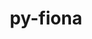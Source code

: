 ---
title: "py-fiona"
layout: cache
categories: [package, develop]
meta: {"versions": ["1.9.5", "1.9.6"], "compilers": ["apple-clang@=15.0.0", "gcc@=11.4.0"], "oss": ["ubuntu22.04", "ventura"], "platforms": ["darwin", "linux"], "targets": ["aarch64", "x86_64_v3"], "stacks": ["ml-darwin-aarch64-mps", "ml-linux-x86_64-cpu", "ml-linux-x86_64-cuda", "ml-linux-x86_64-rocm", "root"], "num_specs": 13, "num_specs_by_stack": {"ml-darwin-aarch64-mps": 6, "root": 13, "ml-linux-x86_64-cpu": 7, "ml-linux-x86_64-cuda": 7, "ml-linux-x86_64-rocm": 7}}
spec_details: [{"hash": "ped6pnbeq5kwscrb7tdhyhmhbdqjbuj5", "compiler": "apple-clang@=15.0.0", "versions": ["1.9.6"], "os": "ventura", "platform": "darwin", "target": "aarch64", "variants": ["build_system=python_pip"], "stacks": ["ml-darwin-aarch64-mps", "root"], "size": "-", "tarball": "https://binaries.spack.io/develop/build_cache/darwin-ventura-aarch64/apple-clang-15.0.0/py-fiona-1.9.6/darwin-ventura-aarch64-apple-clang-15.0.0-py-fiona-1.9.6-ped6pnbeq5kwscrb7tdhyhmhbdqjbuj5.spack"}, {"hash": "tewwoy2ox2c4bmtnha7jmqkmawdkpme4", "compiler": "apple-clang@=15.0.0", "versions": ["1.9.6"], "os": "ventura", "platform": "darwin", "target": "aarch64", "variants": ["build_system=python_pip"], "stacks": ["ml-darwin-aarch64-mps", "root"], "size": "-", "tarball": "https://binaries.spack.io/develop/build_cache/darwin-ventura-aarch64/apple-clang-15.0.0/py-fiona-1.9.6/darwin-ventura-aarch64-apple-clang-15.0.0-py-fiona-1.9.6-tewwoy2ox2c4bmtnha7jmqkmawdkpme4.spack"}, {"hash": "xezjrjgdsuvhieyendtim5beoceac64t", "compiler": "apple-clang@=15.0.0", "versions": ["1.9.5"], "os": "ventura", "platform": "darwin", "target": "aarch64", "variants": ["build_system=python_pip"], "stacks": ["ml-darwin-aarch64-mps", "root"], "size": "-", "tarball": "https://binaries.spack.io/develop/build_cache/darwin-ventura-aarch64/apple-clang-15.0.0/py-fiona-1.9.5/darwin-ventura-aarch64-apple-clang-15.0.0-py-fiona-1.9.5-xezjrjgdsuvhieyendtim5beoceac64t.spack"}, {"hash": "mgtc7oomwhcuimnqikhafcxxyi2jqqyb", "compiler": "apple-clang@=15.0.0", "versions": ["1.9.6"], "os": "ventura", "platform": "darwin", "target": "aarch64", "variants": ["build_system=python_pip"], "stacks": ["ml-darwin-aarch64-mps", "root"], "size": "-", "tarball": "https://binaries.spack.io/develop/build_cache/darwin-ventura-aarch64/apple-clang-15.0.0/py-fiona-1.9.6/darwin-ventura-aarch64-apple-clang-15.0.0-py-fiona-1.9.6-mgtc7oomwhcuimnqikhafcxxyi2jqqyb.spack"}, {"hash": "cfanpfpowbijsryf2eux664mil6pqcwg", "compiler": "apple-clang@=15.0.0", "versions": ["1.9.6"], "os": "ventura", "platform": "darwin", "target": "aarch64", "variants": ["build_system=python_pip"], "stacks": ["ml-darwin-aarch64-mps", "root"], "size": "-", "tarball": "https://binaries.spack.io/develop/build_cache/darwin-ventura-aarch64/apple-clang-15.0.0/py-fiona-1.9.6/darwin-ventura-aarch64-apple-clang-15.0.0-py-fiona-1.9.6-cfanpfpowbijsryf2eux664mil6pqcwg.spack"}, {"hash": "4glpxonftpzjvghx27bsfjjtiqb5mffd", "compiler": "apple-clang@=15.0.0", "versions": ["1.9.6"], "os": "ventura", "platform": "darwin", "target": "aarch64", "variants": ["build_system=python_pip"], "stacks": ["ml-darwin-aarch64-mps", "root"], "size": "-", "tarball": "https://binaries.spack.io/develop/build_cache/darwin-ventura-aarch64/apple-clang-15.0.0/py-fiona-1.9.6/darwin-ventura-aarch64-apple-clang-15.0.0-py-fiona-1.9.6-4glpxonftpzjvghx27bsfjjtiqb5mffd.spack"}, {"hash": "dkzkxveoi7kihh6fagfmdwnn7ho3ld5u", "compiler": "gcc@=11.4.0", "versions": ["1.9.6"], "os": "ubuntu22.04", "platform": "linux", "target": "x86_64_v3", "variants": ["build_system=python_pip"], "stacks": ["ml-linux-x86_64-cpu", "ml-linux-x86_64-cuda", "root", "ml-linux-x86_64-rocm"], "size": "-", "tarball": "https://binaries.spack.io/develop/build_cache/linux-ubuntu22.04-x86_64_v3/gcc-11.4.0/py-fiona-1.9.6/linux-ubuntu22.04-x86_64_v3-gcc-11.4.0-py-fiona-1.9.6-dkzkxveoi7kihh6fagfmdwnn7ho3ld5u.spack"}, {"hash": "zcxcju2qlqaryjtczad75tqgeijoktpl", "compiler": "gcc@=11.4.0", "versions": ["1.9.6"], "os": "ubuntu22.04", "platform": "linux", "target": "x86_64_v3", "variants": ["build_system=python_pip"], "stacks": ["ml-linux-x86_64-cpu", "ml-linux-x86_64-cuda", "root", "ml-linux-x86_64-rocm"], "size": "-", "tarball": "https://binaries.spack.io/develop/build_cache/linux-ubuntu22.04-x86_64_v3/gcc-11.4.0/py-fiona-1.9.6/linux-ubuntu22.04-x86_64_v3-gcc-11.4.0-py-fiona-1.9.6-zcxcju2qlqaryjtczad75tqgeijoktpl.spack"}, {"hash": "ebs6v2apntw7tbccxx27wtnsazo4mvnp", "compiler": "gcc@=11.4.0", "versions": ["1.9.6"], "os": "ubuntu22.04", "platform": "linux", "target": "x86_64_v3", "variants": ["build_system=python_pip"], "stacks": ["ml-linux-x86_64-cpu", "ml-linux-x86_64-cuda", "root", "ml-linux-x86_64-rocm"], "size": "-", "tarball": "https://binaries.spack.io/develop/build_cache/linux-ubuntu22.04-x86_64_v3/gcc-11.4.0/py-fiona-1.9.6/linux-ubuntu22.04-x86_64_v3-gcc-11.4.0-py-fiona-1.9.6-ebs6v2apntw7tbccxx27wtnsazo4mvnp.spack"}, {"hash": "c4yxikmwkqnlokqnn4iasj5jiyoq6im7", "compiler": "gcc@=11.4.0", "versions": ["1.9.5"], "os": "ubuntu22.04", "platform": "linux", "target": "x86_64_v3", "variants": ["build_system=python_pip"], "stacks": ["ml-linux-x86_64-cpu", "ml-linux-x86_64-cuda", "root", "ml-linux-x86_64-rocm"], "size": "-", "tarball": "https://binaries.spack.io/develop/build_cache/linux-ubuntu22.04-x86_64_v3/gcc-11.4.0/py-fiona-1.9.5/linux-ubuntu22.04-x86_64_v3-gcc-11.4.0-py-fiona-1.9.5-c4yxikmwkqnlokqnn4iasj5jiyoq6im7.spack"}, {"hash": "zsuo46medztv2txcg2nv2qprcyc3u2br", "compiler": "gcc@=11.4.0", "versions": ["1.9.5"], "os": "ubuntu22.04", "platform": "linux", "target": "x86_64_v3", "variants": ["build_system=python_pip"], "stacks": ["ml-linux-x86_64-cpu", "ml-linux-x86_64-cuda", "root", "ml-linux-x86_64-rocm"], "size": "-", "tarball": "https://binaries.spack.io/develop/build_cache/linux-ubuntu22.04-x86_64_v3/gcc-11.4.0/py-fiona-1.9.5/linux-ubuntu22.04-x86_64_v3-gcc-11.4.0-py-fiona-1.9.5-zsuo46medztv2txcg2nv2qprcyc3u2br.spack"}, {"hash": "gjpuicw2lpmgng6w7pr5ouq5p3wuhm76", "compiler": "gcc@=11.4.0", "versions": ["1.9.6"], "os": "ubuntu22.04", "platform": "linux", "target": "x86_64_v3", "variants": ["build_system=python_pip"], "stacks": ["ml-linux-x86_64-cpu", "ml-linux-x86_64-cuda", "root", "ml-linux-x86_64-rocm"], "size": "-", "tarball": "https://binaries.spack.io/develop/build_cache/linux-ubuntu22.04-x86_64_v3/gcc-11.4.0/py-fiona-1.9.6/linux-ubuntu22.04-x86_64_v3-gcc-11.4.0-py-fiona-1.9.6-gjpuicw2lpmgng6w7pr5ouq5p3wuhm76.spack"}, {"hash": "kszscbs4gq2eyyx47bypodp4or2awfa5", "compiler": "gcc@=11.4.0", "versions": ["1.9.6"], "os": "ubuntu22.04", "platform": "linux", "target": "x86_64_v3", "variants": ["build_system=python_pip"], "stacks": ["ml-linux-x86_64-cpu", "ml-linux-x86_64-cuda", "root", "ml-linux-x86_64-rocm"], "size": "-", "tarball": "https://binaries.spack.io/develop/build_cache/linux-ubuntu22.04-x86_64_v3/gcc-11.4.0/py-fiona-1.9.6/linux-ubuntu22.04-x86_64_v3-gcc-11.4.0-py-fiona-1.9.6-kszscbs4gq2eyyx47bypodp4or2awfa5.spack"}]
---